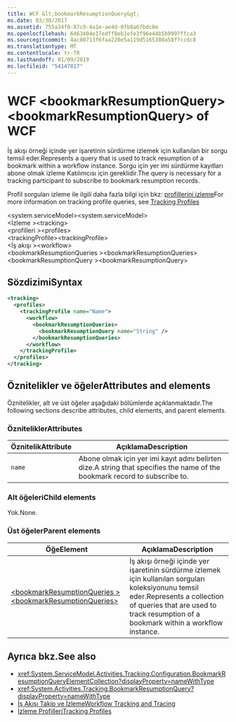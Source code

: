 ```yaml
---
title: WCF &lt;bookmarkResumptionQuery&gt;
ms.date: 03/30/2017
ms.assetid: 755a34f0-87c9-4a1e-ae4d-0fb8a6fbdc0e
ms.openlocfilehash: 6463404e17edff8eb1efe3f96e44b5b9997ffca3
ms.sourcegitcommit: 4ac80713f6faa220e5a119d5165308a58f7ccdc8
ms.translationtype: MT
ms.contentlocale: tr-TR
ms.lasthandoff: 01/09/2019
ms.locfileid: "54147817"
---
```

# <a name="ltbookmarkresumptionquerygt-of-wcf"></a><span data-ttu-id="edf16-102">WCF &lt;bookmarkResumptionQuery&gt;</span><span class="sxs-lookup"><span data-stu-id="edf16-102">&lt;bookmarkResumptionQuery&gt; of WCF</span></span>

<span data-ttu-id="edf16-103">İş akışı örneği içinde yer işaretinin sürdürme izlemek için kullanılan bir sorgu temsil eder.</span><span class="sxs-lookup"><span data-stu-id="edf16-103">Represents a query that is used to track resumption of a bookmark within a workflow instance.</span></span> <span data-ttu-id="edf16-104">Sorgu için yer imi sürdürme kayıtları abone olmak izleme Katılımcısı için gereklidir.</span><span class="sxs-lookup"><span data-stu-id="edf16-104">The query is necessary for a tracking participant to subscribe to bookmark resumption records.</span></span>  
  
<span data-ttu-id="edf16-105">Profil sorguları izleme ile ilgili daha fazla bilgi için bkz: [profillerini izleme](../../../../../docs/framework/windows-workflow-foundation/tracking-profiles.md)</span><span class="sxs-lookup"><span data-stu-id="edf16-105">For more information on tracking profile queries, see [Tracking Profiles](../../../../../docs/framework/windows-workflow-foundation/tracking-profiles.md)</span></span>
  
<span data-ttu-id="edf16-106">\<system.serviceModel></span><span class="sxs-lookup"><span data-stu-id="edf16-106">\<system.serviceModel></span></span>  
<span data-ttu-id="edf16-107">\<İzleme ></span><span class="sxs-lookup"><span data-stu-id="edf16-107">\<tracking></span></span>  
<span data-ttu-id="edf16-108">\<profilleri ></span><span class="sxs-lookup"><span data-stu-id="edf16-108">\<profiles></span></span>  
<span data-ttu-id="edf16-109">\<trackingProfile></span><span class="sxs-lookup"><span data-stu-id="edf16-109">\<trackingProfile></span></span>  
<span data-ttu-id="edf16-110">\<İş akışı ></span><span class="sxs-lookup"><span data-stu-id="edf16-110">\<workflow></span></span>  
<span data-ttu-id="edf16-111">\<bookmarkResumptionQueries ></span><span class="sxs-lookup"><span data-stu-id="edf16-111">\<bookmarkResumptionQueries></span></span>  
<span data-ttu-id="edf16-112">\<bookmarkResumptionQuery ></span><span class="sxs-lookup"><span data-stu-id="edf16-112">\<bookmarkResumptionQuery></span></span>  
  
## <a name="syntax"></a><span data-ttu-id="edf16-113">Sözdizimi</span><span class="sxs-lookup"><span data-stu-id="edf16-113">Syntax</span></span>  
  
```xml  
<tracking>
  <profiles>
    <trackingProfile name="Name">
      <workflow>
        <bookmarkResumptionQueries>
          <bookmarkResumptionQuery name="String" />
        </bookmarkResumptionQueries>
      </workflow>
    </trackingProfile>
  </profiles>
</tracking>
```  
  
## <a name="attributes-and-elements"></a><span data-ttu-id="edf16-114">Öznitelikler ve öğeler</span><span class="sxs-lookup"><span data-stu-id="edf16-114">Attributes and elements</span></span>

<span data-ttu-id="edf16-115">Öznitelikler, alt ve üst öğeler aşağıdaki bölümlerde açıklanmaktadır.</span><span class="sxs-lookup"><span data-stu-id="edf16-115">The following sections describe attributes, child elements, and parent elements.</span></span>  
  
### <a name="attributes"></a><span data-ttu-id="edf16-116">Öznitelikler</span><span class="sxs-lookup"><span data-stu-id="edf16-116">Attributes</span></span>  
  
|<span data-ttu-id="edf16-117">Öznitelik</span><span class="sxs-lookup"><span data-stu-id="edf16-117">Attribute</span></span>|<span data-ttu-id="edf16-118">Açıklama</span><span class="sxs-lookup"><span data-stu-id="edf16-118">Description</span></span>|  
|---------------|-----------------|  
|`name`|<span data-ttu-id="edf16-119">Abone olmak için yer imi kayıt adını belirten dize.</span><span class="sxs-lookup"><span data-stu-id="edf16-119">A string that specifies the name of the bookmark record to subscribe to.</span></span>|  
  
### <a name="child-elements"></a><span data-ttu-id="edf16-120">Alt öğeleri</span><span class="sxs-lookup"><span data-stu-id="edf16-120">Child elements</span></span>

<span data-ttu-id="edf16-121">Yok.</span><span class="sxs-lookup"><span data-stu-id="edf16-121">None.</span></span>
  
### <a name="parent-elements"></a><span data-ttu-id="edf16-122">Üst öğeler</span><span class="sxs-lookup"><span data-stu-id="edf16-122">Parent elements</span></span>  
  
|<span data-ttu-id="edf16-123">Öğe</span><span class="sxs-lookup"><span data-stu-id="edf16-123">Element</span></span>|<span data-ttu-id="edf16-124">Açıklama</span><span class="sxs-lookup"><span data-stu-id="edf16-124">Description</span></span>|  
|-------------|-----------------|  
|[<span data-ttu-id="edf16-125">\<bookmarkResumptionQueries ></span><span class="sxs-lookup"><span data-stu-id="edf16-125">\<bookmarkResumptionQueries></span></span>](bookmarkresumptionqueries-of-wcf.md)|<span data-ttu-id="edf16-126">İş akışı örneği içinde yer işaretinin sürdürme izlemek için kullanılan sorguları koleksiyonunu temsil eder.</span><span class="sxs-lookup"><span data-stu-id="edf16-126">Represents a collection of queries that are used to track resumption of a bookmark within a workflow instance.</span></span>|  
  
## <a name="see-also"></a><span data-ttu-id="edf16-127">Ayrıca bkz.</span><span class="sxs-lookup"><span data-stu-id="edf16-127">See also</span></span>

- <xref:System.ServiceModel.Activities.Tracking.Configuration.BookmarkResumptionQueryElementCollection?displayProperty=nameWithType>
- <xref:System.Activities.Tracking.BookmarkResumptionQuery?displayProperty=nameWithType>
- [<span data-ttu-id="edf16-128">İş Akışı Takip ve İzleme</span><span class="sxs-lookup"><span data-stu-id="edf16-128">Workflow Tracking and Tracing</span></span>](../../../../../docs/framework/windows-workflow-foundation/workflow-tracking-and-tracing.md)
- [<span data-ttu-id="edf16-129">İzleme Profilleri</span><span class="sxs-lookup"><span data-stu-id="edf16-129">Tracking Profiles</span></span>](../../../../../docs/framework/windows-workflow-foundation/tracking-profiles.md)

